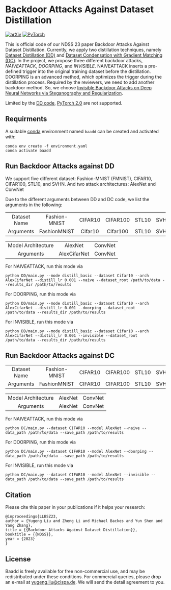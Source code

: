 # Backdoor Attacks Against Dataset Distillation

[![arXiv](https://img.shields.io/badge/arxiv-2301.01197-b31b1b)](https://arxiv.org/abs/2301.01197)
<a href="https://pytorch.org/get-started/locally/"><img alt="PyTorch" src="https://img.shields.io/badge/PyTorch-ee4c2c?logo=pytorch&logoColor=white"></a>

This is official code of our NDSS 23 paper Backdoor Attacks Against Dataset Distillation.
Currently, we apply two distillation techniques, namely [Dataset Distillation (DD)](https://arxiv.org/pdf/1811.10959.pdf) and [Dataset Condensation with Gradient Matching (DC)](https://arxiv.org/pdf/2006.05929.pdf).
In the project, we propose three different backdoor attacks, *NAIVEATTACK*, *DOORPING*, and *INVISIBLE*.
NAIVEATTACK inserts a pre-defined trigger into the original training dataset before the distillation.
DOORPING is an advanced method, which optimizes the trigger during the distillation process.
Required by the reviewers, we need to add another backdoor method.
So, we choose [Invisible Backdoor Attacks on Deep Neural Networks via Steganography and Regularization](https://arxiv.org/pdf/1909.02742.pdf).

Limited by the [DD code](https://github.com/SsnL/dataset-distillation), [PyTorch 2.0](https://pytorch.org/get-started/pytorch-2.0/) are not supported.

## Requirments
A suitable [conda](https://conda.io/) environment named `baadd` can be created and activated with:

```
conda env create -f environment.yaml
conda activate baadd
```

## Run Backdoor Attacks against DD
We support five different dataset: Fashion-MNIST (FMNIST), CIFAR10, CIFAR100, STL10, and SVHN.
And two attack architectures: AlexNet and ConvNet

Due to the different arguments between DD and DC code, we list the arguments in the following:

<table><tbody>
<!-- TABLE BODY -->
<tr>
<td align="center">Dataset Name</td>
<td align="center">Fashion-MNIST</td>
<td align="center">CIFAR10</td>
<td align="center">CIFAR100</td>
<td align="center">STL10</td>
<td align="center">SVHN</td>
</tr>
<tr>
<td align="center">Arguments</td>
<td align="center">FashionMNIST</td>
<td align="center">Cifar10</td>
<td align="center">Cifar100</td>
<td align="center">STL10</td>
<td align="center">SVHN</td>
</tr>
</tbody></table>

<table><tbody>
<!-- TABLE BODY -->
<tr>
<td align="center">Model Architecture</td>
<td align="center">AlexNet</td>
<td align="center">ConvNet</td>
</tr>
<tr>
<td align="center">Arguments</td>
<td align="center">AlexCifarNet</td>
<td align="center">ConvNet</td>
</tr>
</tbody></table>

For NAIVEATTACK, run this mode via

```
python DD/main.py --mode distill_basic --dataset Cifar10 --arch AlexCifarNet --distill_lr 0.001 --naive --dataset_root /path/to/data --results_dir /path/to/results
```

For DOORPING, run this mode via

```
python DD/main.py --mode distill_basic --dataset Cifar10 --arch AlexCifarNet --distill_lr 0.001 --doorping --dataset_root /path/to/data --results_dir /path/to/results
```

For INVISIBLE, run this mode via

```
python DD/main.py --mode distill_basic --dataset Cifar10 --arch AlexCifarNet --distill_lr 0.001 --invisible --dataset_root /path/to/data --results_dir /path/to/results
```

## Run Backdoor Attacks against DC

<table><tbody>
<!-- TABLE BODY -->
<tr>
<td align="center">Dataset Name</td>
<td align="center">Fashion-MNIST</td>
<td align="center">CIFAR10</td>
<td align="center">CIFAR100</td>
<td align="center">STL10</td>
<td align="center">SVHN</td>
</tr>
<tr>
<td align="center">Arguments</td>
<td align="center">FashionMNIST</td>
<td align="center">CIFAR10</td>
<td align="center">CIFAR100</td>
<td align="center">STL10</td>
<td align="center">SVHN</td>
</tr>
</tbody></table>

<table><tbody>
<!-- TABLE BODY -->
<tr>
<td align="center">Model Architecture</td>
<td align="center">AlexNet</td>
<td align="center">ConvNet</td>
</tr>
<tr>
<td align="center">Arguments</td>
<td align="center">AlexNet</td>
<td align="center">ConvNet</td>
</tr>
</tbody></table>

For NAIVEATTACK, run this mode via

```
python DC/main.py --dataset CIFAR10 --model AlexNet --naive --data_path /path/to/data --save_path /path/to/results
```

For DOORPING, run this mode via

```
python DC/main.py --dataset CIFAR10 --model AlexNet --doorping --data_path /path/to/data --save_path /path/to/results
```

For INVISIBLE, run this mode via

```
python DC/main.py --dataset CIFAR10 --model AlexNet --invisible --data_path /path/to/data --save_path /path/to/results
```

## Citation
Please cite this paper in your publications if it helps your research:

    @inproceedings{LLBSZ23,
    author = {Yugeng Liu and Zheng Li and Michael Backes and Yun Shen and Yang Zhang},
    title = {{Backdoor Attacks Against Dataset Distillation}},
    booktitle = {{NDSS}},
    year = {2023}
    }



## License

Baadd is freely available for free non-commercial use, and may be redistributed under these conditions. For commercial queries, please drop an e-mail at yugeng.liu@cispa.de. We will send the detail agreement to you.